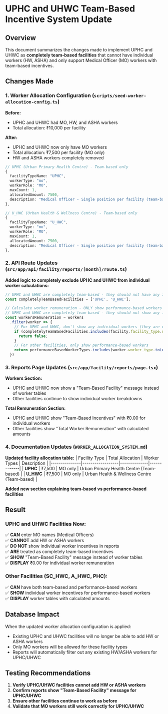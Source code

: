 # UPHC and UHWC Team-Based Incentive System Update

## Overview

This document summarizes the changes made to implement UPHC and UHWC as **completely team-based facilities** that cannot have individual workers (HW, ASHA) and only support Medical Officer (MO) workers with team-based incentives.

## Changes Made

### 1. Worker Allocation Configuration (`scripts/seed-worker-allocation-config.ts`)

**Before:**
- UPHC and UHWC had MO, HW, and ASHA workers
- Total allocation: ₹10,000 per facility

**After:**
- UPHC and UHWC now only have MO workers
- Total allocation: ₹7,500 per facility (MO only)
- HW and ASHA workers completely removed

```typescript
// UPHC (Urban Primary Health Centre) - Team-based only
{
  facilityTypeName: "UPHC",
  workerType: "mo",
  workerRole: "MO",
  maxCount: 1,
  allocatedAmount: 7500,
  description: "Medical Officer - Single position per facility (team-based)",
},

// U_HWC (Urban Health & Wellness Centre) - Team-based only
{
  facilityTypeName: "U_HWC",
  workerType: "mo",
  workerRole: "MO",
  maxCount: 1,
  allocatedAmount: 7500,
  description: "Medical Officer - Single position per facility (team-based)",
},
```

### 2. API Route Updates (`src/app/api/facility/reports/[month]/route.ts`)

**Added logic to completely exclude UPHC and UHWC from individual worker calculations:**

```typescript
// UPHC and UHWC are completely team-based - they should not have any individual workers
const completelyTeamBasedFacilities = ['UPHC', 'U_HWC'];

// Calculate worker remuneration - ONLY show performance-based workers
// UPHC and UHWC are completely team-based - they should not show any individual workers
const workersRemuneration = workers
  .filter(worker => {
    // For UPHC and UHWC, don't show any individual workers (they are completely team-based)
    if (completelyTeamBasedFacilities.includes(facility.facility_type.name)) {
      return false;
    }
    // For other facilities, only show performance-based workers
    return performanceBasedWorkerTypes.includes(worker.worker_type.toLowerCase());
  })
```

### 3. Reports Page Updates (`src/app/facility/reports/page.tsx`)

**Workers Section:**
- UPHC and UHWC now show a "Team-Based Facility" message instead of worker tables
- Other facilities continue to show individual worker breakdowns

**Total Remuneration Section:**
- UPHC and UHWC show "Team-Based Incentives" with ₹0.00 for individual workers
- Other facilities show "Total Worker Remuneration" with calculated amounts

### 4. Documentation Updates (`WORKER_ALLOCATION_SYSTEM.md`)

**Updated facility allocation table:**
| Facility Type | Total Allocation | Worker Types | Description |
|---------------|------------------|--------------|-------------|
| **UPHC**      | ₹7,500           | MO only      | Urban Primary Health Centre (Team-based) |
| **U_HWC**     | ₹7,500           | MO only      | Urban Health & Wellness Centre (Team-based) |

**Added new section explaining team-based vs performance-based facilities**

## Result

### **UPHC and UHWC Facilities Now:**
✅ **CAN** enter MO names (Medical Officers)  
✅ **CANNOT** add HW or ASHA workers  
✅ **DO NOT** show individual worker incentives in reports  
✅ **ARE** treated as completely team-based incentives  
✅ **SHOW** "Team-Based Facility" message instead of worker tables  
✅ **DISPLAY** ₹0.00 for individual worker remuneration  

### **Other Facilities (SC_HWC, A_HWC, PHC):**
✅ **CAN** have both team-based and performance-based workers  
✅ **SHOW** individual worker incentives for performance-based workers  
✅ **DISPLAY** worker tables with calculated amounts  

## Database Impact

When the updated worker allocation configuration is applied:
- Existing UPHC and UHWC facilities will no longer be able to add HW or ASHA workers
- Only MO workers will be allowed for these facility types
- Reports will automatically filter out any existing HW/ASHA workers for UPHC/UHWC

## Testing Recommendations

1. **Verify UPHC/UHWC facilities cannot add HW or ASHA workers**
2. **Confirm reports show "Team-Based Facility" message for UPHC/UHWC**
3. **Ensure other facilities continue to work as before**
4. **Validate that MO workers still work correctly for UPHC/UHWC**
